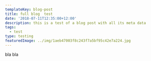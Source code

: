 ```yaml
---
templateKey: blog-post
title: full blog  test
date: '2018-07-11T12:35:00+12:00'
description: this is a test of a blog post with all its meta data
tags:
  - test
type: testing
featuredImage: ../img/1aeb47003f8c243f7a5bf95c42e7a224.jpg
---
```

bla bla
